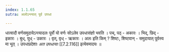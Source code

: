 ```yaml
---
index: 1.1.65
sutra: अलोऽन्त्यात् पूर्व उपधा

---
```

धात्वादौ वर्णसमुदायेऽन्त्यादलः पूर्वो यो वर्णः सोऽलेव उपधासंज्ञो भवति । पच्, पठ् - अकारः । भिद्, छिद् - इकारः । बुध्, युध् - उकारः । वृत्, वृध् - ऋकारः । अलः इति किम् ? शिष्टः, शिष्टवान् - समुदायात् पूर्वस्य मा भूत् । उपधाप्रदेशाः _अत उपधायाः_ [[7.2.116]] इत्येवमादयः ॥